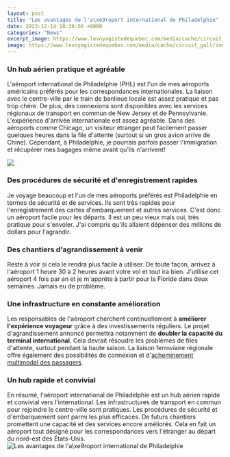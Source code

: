 ```yaml
---
layout: post
title: "Les avantages de l'a\xe9roport international de Philadelphie"
date: 2023-12-14 18:39:56 +0000
categories: "News"
excerpt_image: https://www.levoyagistedequebec.com/media/cache/circuit_gall/images/circuit/5b591f0ce25fe741007298.jpg
image: https://www.levoyagistedequebec.com/media/cache/circuit_gall/images/circuit/5b591f0ce25fe741007298.jpg
---
```


### Un hub aérien pratique et agréable 
L'aéroport international de Philadelphie (PHL) est l'un de mes aéroports américains préférés pour les correspondances internationales. La liaison avec le centre-ville par le train de banlieue locale est assez pratique et pas trop chère. De plus, des connexions sont disponibles avec les services régionaux de transport en commun de New Jersey et de Pennsylvanie. 
L'expérience d'arrivée internationale est assez agréable. Dans des aéroports comme Chicago, un visiteur étranger peut facilement passer quelques heures dans la file d'attente (surtout si un gros avion arrive de Chine). Cependant, à Philadelphie, je pourrais parfois passer l'immigration et récupérer mes bagages même avant qu'ils n'arrivent! 

![](https://a.travel-assets.com/findyours-php/viewfinder/images/res70/23000/23465-Liberty-Bell-Center.jpg)
### Des procédures de sécurité et d'enregistrement rapides
Je voyage beaucoup et l'un de mes aéroports préférés est Philadelphie en termes de sécurité et de services. Ils sont très rapides pour l'enregistrement des cartes d'embarquement et autres services. C'est donc un aéroport facile pour les départs. Il est un peu vieux mais oui, très pratique pour s'envoler. J'ai compris qu'ils allaient dépenser des millions de dollars pour l'agrandir. 
### Des chantiers d'agrandissement à venir
Reste à voir si cela le rendra plus facile à utiliser. De toute façon, arrivez à l'aéroport 1 heure 30 à 2 heures avant votre vol et tout ira bien. J'utilise cet aéroport 4 fois par an et je m'apprête à partir pour la Floride dans deux semaines. Jamais eu de problème.
### Une infrastructure en constante amélioration 
Les responsables de l'aéroport cherchent continuellement à **améliorer l'expérience voyageur** grâce à des investissements réguliers. Le projet d'agrandissement annoncé permettra notamment de **doubler la capacité du terminal international**. Cela devrait résoudre les problèmes de files d'attente, surtout pendant la haute saison. La liaison ferroviaire régionale offre également des possibilités de connexion et d'[acheminement multimodal des passagers](https://jnewshub.github.io/2023-11-07-the-growing-threat-of-the-great-reset-agenda-and-how-to-counter-it-through-economic-sovereignty/). 
### Un hub rapide et convivial
En résumé, l'aéroport international de Philadelphie est un hub aérien rapide et convivial vers l'international. Les infrastructures de transport en commun pour rejoindre le centre-ville sont pratiques. Les procédures de sécurité et d'embarquement sont parmi les plus efficaces. De futurs chantiers promettent une capacité et des services encore améliorés. Cela en fait un aéroport tout désigné pour les correspondances vers l'étranger au départ du nord-est des États-Unis.
![Les avantages de l'a\xe9roport international de Philadelphie](https://www.levoyagistedequebec.com/media/cache/circuit_gall/images/circuit/5b591f0ce25fe741007298.jpg)